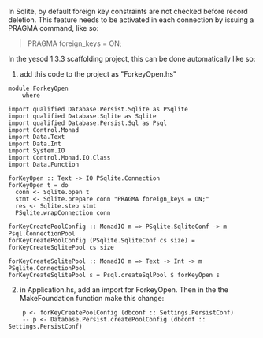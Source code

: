 In Sqlite, by default foreign key constraints are not checked before record deletion.  This feature needs to be activated in each connection by issuing a PRAGMA command, like so:

> PRAGMA foreign_keys = ON;

In the yesod 1.3.3 scaffolding project, this can be done automatically like so:

1) add this code to the project as "ForkeyOpen.hs"

```
module ForkeyOpen
    where

import qualified Database.Persist.Sqlite as PSqlite
import qualified Database.Sqlite as Sqlite
import qualified Database.Persist.Sql as Psql
import Control.Monad
import Data.Text
import Data.Int
import System.IO
import Control.Monad.IO.Class
import Data.Function

forKeyOpen :: Text -> IO PSqlite.Connection
forKeyOpen t = do
  conn <- Sqlite.open t
  stmt <- Sqlite.prepare conn "PRAGMA foreign_keys = ON;"
  res <- Sqlite.step stmt
  PSqlite.wrapConnection conn

forKeyCreatePoolConfig :: MonadIO m => PSqlite.SqliteConf -> m Psql.ConnectionPool
forKeyCreatePoolConfig (PSqlite.SqliteConf cs size) = forKeyCreateSqlitePool cs size

forKeyCreateSqlitePool :: MonadIO m => Text -> Int -> m PSqlite.ConnectionPool
forKeyCreateSqlitePool s = Psql.createSqlPool $ forKeyOpen s
```

2) in Application.hs, add an import for ForkeyOpen.  Then in the the MakeFoundation function make this change:

```
    p <- forKeyCreatePoolConfig (dbconf :: Settings.PersistConf) 
    -- p <- Database.Persist.createPoolConfig (dbconf :: Settings.PersistConf)
```

